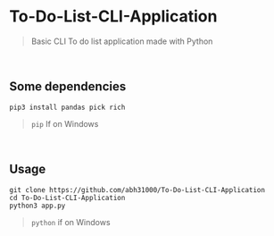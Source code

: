 # To-Do-List-CLI-Application <br> 
>Basic CLI To do list application made with Python

<br>

## Some dependencies



```
pip3 install pandas pick rich
```
> `pip` If on Windows

<br>

## Usage



```
git clone https://github.com/abh31000/To-Do-List-CLI-Application
cd To-Do-List-CLI-Application
python3 app.py
```

>`python` if on Windows
